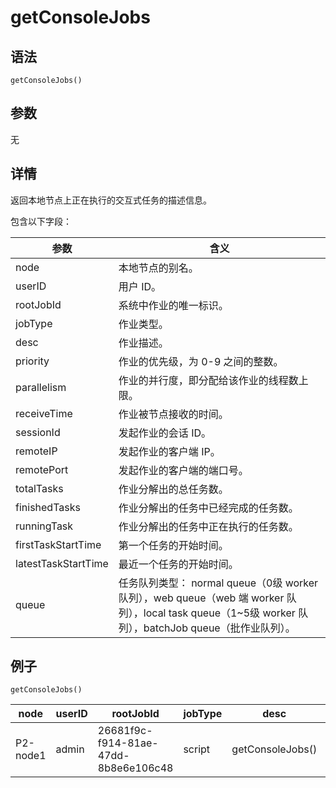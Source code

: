 # getConsoleJobs

## 语法

`getConsoleJobs()`

## 参数

无

## 详情

返回本地节点上正在执行的交互式任务的描述信息。

包含以下字段：

| 参数 | 含义 |
| --- | --- |
| node | 本地节点的别名。 |
| userID | 用户 ID。 |
| rootJobId | 系统中作业的唯一标识。 |
| jobType | 作业类型。 |
| desc | 作业描述。 |
| priority | 作业的优先级，为 0-9 之间的整数。 |
| parallelism | 作业的并行度，即分配给该作业的线程数上限。 |
| receiveTime | 作业被节点接收的时间。 |
| sessionId | 发起作业的会话 ID。 |
| remoteIP | 发起作业的客户端 IP。 |
| remotePort | 发起作业的客户端的端口号。 |
| totalTasks | 作业分解出的总任务数。 |
| finishedTasks | 作业分解出的任务中已经完成的任务数。 |
| runningTask | 作业分解出的任务中正在执行的任务数。 |
| firstTaskStartTime | 第一个任务的开始时间。 |
| latestTaskStartTime | 最近一个任务的开始时间。 |
| queue | 任务队列类型： normal queue（0级 worker 队列），web queue（web 端 worker 队列），local task queue（1~5级 worker 队列），batchJob queue（批作业队列）。 |

## 例子

```
getConsoleJobs()
```

| node | userID | rootJobId | jobType | desc | priority | parallelism | receiveTime | sessionId | remoteIP | remotePort | totalTasks | finishedTasks | runningTask | firstTaskStartTime | latestTaskStartTime | queue |
| --- | --- | --- | --- | --- | --- | --- | --- | --- | --- | --- | --- | --- | --- | --- | --- | --- |
| P2-node1 | admin | 26681f9c-f914-81ae-47dd-8b8e6e106c48 | script | getConsoleJobs() | 4 | 2 | 2022.01.05T11:05:06.778 | 1823289176 | 127.0.0.1 | 50595 | 1 | 0 | 1 | 2022.01.05T11:05:06.778 | 2022.01.05T11:05:06.778 | normal queue |

